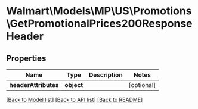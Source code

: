 # Walmart\Models\MP\US\Promotions\GetPromotionalPrices200ResponseHeader

## Properties

Name | Type | Description | Notes
------------ | ------------- | ------------- | -------------
**headerAttributes** | **object** |  | [optional]


[[Back to Model list]](./) [[Back to API list]](../../../../../README.md#supported-apis) [[Back to README]](../../../../../README.md)
